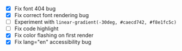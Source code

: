 - [x] Fix font 404 bug
- [x] Fix correct font rendering bug
- [ ] Experiment with `linear-gradient(-30deg, #caecd742, #f8e1fc5c)`
- [ ] Fix code highlight
- [x] Fix color flashing on first render
- [x] Fix lang="en" accessibility bug
